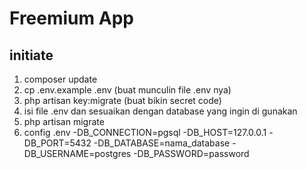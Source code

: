 
# Freemium App 

## initiate 

1. composer update
2. cp .env.example .env (buat munculin file .env nya)
3. php artisan key:migrate (buat bikin secret code)
4. isi file .env dan sesuaikan dengan database yang ingin di gunakan
5. php artisan migrate
6. config .env 
    -DB_CONNECTION=pgsql 
    -DB_HOST=127.0.0.1 
    -DB_PORT=5432 
    -DB_DATABASE=nama_database 
    -DB_USERNAME=postgres 
    -DB_PASSWORD=password
